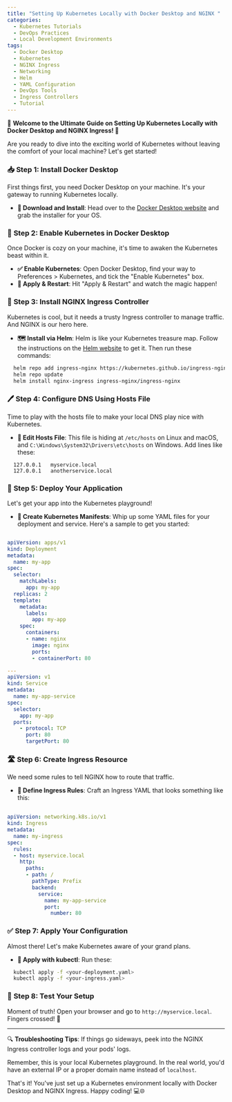 ```yaml
---
title: "Setting Up Kubernetes Locally with Docker Desktop and NGINX "
categories:
  - Kubernetes Tutorials
  - DevOps Practices
  - Local Development Environments
tags:
  - Docker Desktop
  - Kubernetes
  - NGINX Ingress
  - Networking
  - Helm
  - YAML Configuration
  - DevOps Tools
  - Ingress Controllers
  - Tutorial
---
```




🌟 **Welcome to the Ultimate Guide on Setting Up Kubernetes Locally with Docker Desktop and NGINX Ingress! 🚀**

Are you ready to dive into the exciting world of Kubernetes without leaving the comfort of your local machine? Let's get started!

### 📥 **Step 1: Install Docker Desktop**
First things first, you need Docker Desktop on your machine. It's your gateway to running Kubernetes locally.

- **🔗 Download and Install**: Head over to the [Docker Desktop website](https://www.docker.com/products/docker-desktop) and grab the installer for your OS.

### 🔄 **Step 2: Enable Kubernetes in Docker Desktop**
Once Docker is cozy on your machine, it's time to awaken the Kubernetes beast within it.

- **✅ Enable Kubernetes**: Open Docker Desktop, find your way to Preferences > Kubernetes, and tick the "Enable Kubernetes" box.
- **🔁 Apply & Restart**: Hit "Apply & Restart" and watch the magic happen!

### 🚦 **Step 3: Install NGINX Ingress Controller**
Kubernetes is cool, but it needs a trusty Ingress controller to manage traffic. And NGINX is our hero here.

- **🗺️ Install via Helm**: Helm is like your Kubernetes treasure map. Follow the instructions on the [Helm website](https://helm.sh/docs/intro/install/) to get it. Then run these commands:
```bash
  helm repo add ingress-nginx https://kubernetes.github.io/ingress-nginx
  helm repo update
  helm install nginx-ingress ingress-nginx/ingress-nginx
```

### 🖊️ **Step 4: Configure DNS Using Hosts File**
Time to play with the hosts file to make your local DNS play nice with Kubernetes.

- **📝 Edit Hosts File**: This file is hiding at `/etc/hosts` on Linux and macOS, and `C:\Windows\System32\Drivers\etc\hosts` on Windows. Add lines like these:
```
  127.0.0.1   myservice.local
  127.0.0.1   anotherservice.local
```

### 🚀 **Step 5: Deploy Your Application**
Let's get your app into the Kubernetes playground!

- **📄 Create Kubernetes Manifests**: Whip up some YAML files for your deployment and service. Here's a sample to get you started:
```yaml

apiVersion: apps/v1
kind: Deployment
metadata:
  name: my-app
spec:
  selector:
    matchLabels:
      app: my-app
  replicas: 2
  template:
    metadata:
      labels:
        app: my-app
    spec:
      containers:
      - name: nginx
        image: nginx
        ports:
        - containerPort: 80

---
apiVersion: v1
kind: Service
metadata:
  name: my-app-service
spec:
  selector:
    app: my-app
  ports:
    - protocol: TCP
      port: 80
      targetPort: 80

```

### 🛣️ **Step 6: Create Ingress Resource**
We need some rules to tell NGINX how to route that traffic.

- **📃 Define Ingress Rules**: Craft an Ingress YAML that looks something like this:
```yaml
  
apiVersion: networking.k8s.io/v1
kind: Ingress
metadata:
  name: my-ingress
spec:
  rules:
  - host: myservice.local
    http:
      paths:
      - path: /
        pathType: Prefix
        backend:
          service:
            name: my-app-service
            port:
              number: 80

```

### ✅ **Step 7: Apply Your Configuration**
Almost there! Let's make Kubernetes aware of your grand plans.

- **🔧 Apply with kubectl**: Run these:
```bash
  kubectl apply -f <your-deployment.yaml>
  kubectl apply -f <your-ingress.yaml>
```

### 🎉 **Step 8: Test Your Setup**
Moment of truth! Open your browser and go to `http://myservice.local`. Fingers crossed! 🤞

---

🔍 **Troubleshooting Tips**: If things go sideways, peek into the NGINX Ingress controller logs and your pods' logs.

Remember, this is your local Kubernetes playground. In the real world, you'd have an external IP or a proper domain name instead of `localhost`.

That's it! You've just set up a Kubernetes environment locally with Docker Desktop and NGINX Ingress. Happy coding! 💻🌐